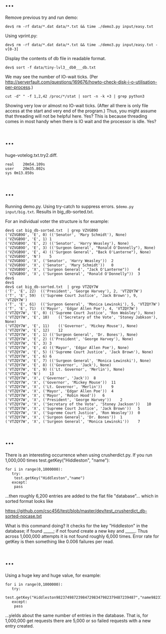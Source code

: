 # ...

Remove previous try and run demo:

```dev$ rm -rf data/*.dat data/*.txt && time ./demo3.py input/easy.txt```

Using vprint.py:

```dev$ rm -rf data/*.dat data/*.txt && time ./demo3.py input/easy.txt -v[0-3]```

Display the contents of db file in readable format.

```dev$ sort -f data/tiny-lvl3__db0___db.txt```

We may see the number of IO-wait ticks. (Per http://serverfault.com/questions/169676/howto-check-disk-i-o-utilisation-per-process.)

```cut -d" " -f 1,2,42 /proc/*/stat | sort -n -k +3 | grep python3```

Showing very low or almost no IO-wait ticks. (After all there is only file access at the start and very end of the program.) Thus, you might assume that threading will not be helpful here. Yes? This is because threading comes in most handy when there is IO wait and the processor is idle. Yes?

# ...

huge-votelog.txt.try2.diff.

```
real	20m54.109s
user	20m35.802s
sys	0m13.850s
```

# ...

Running demo.py. Using try-catch to suppress errors. ```$demo.py input/big.txt```. Results in big_db-sorted.txt.

For an individual voter the structure is for example:

```
dev$ cat big_db-sorted.txt  | grep VZVGB9O
('VZVGB9O', 'E', 0)	(('Senator', 'Mary Schmidt'), None)
('VZVGB9O', 'E', 1)	1
('VZVGB9O', 'E', 2)	(('Senator', 'Harry Weasley'), None)
('VZVGB9O', 'E', 3)	(('Surgeon General', "Ronald O'Donnelly"), None)
('VZVGB9O', 'E', 4)	(('Surgeon General', "Back O'Lanterne"), None)
('VZVGB9O', 'N')	5
('VZVGB9O', 'X', ('Senator', 'Harry Weasley'))	2
('VZVGB9O', 'X', ('Senator', 'Mary Schmidt'))	0
('VZVGB9O', 'X', ('Surgeon General', "Jack O'Lanterne"))	4
('VZVGB9O', 'X', ('Surgeon General', "Ronald O'Donnelly"))	3
dev$
dev$
dev$ cat big_db-sorted.txt  | grep VTZQY7W
('T', 'E', 22)	(('President', 'George Harvey'), 2, 'VTZQY7W')
('T', 'E', 59)	(('Supreme Court Justice', 'Jack Brown'), 9, 'VTZQY7W')
('T', 'E', 61)	(('Surgeon General', 'Monica Lewinski'), 5, 'VTZQY7W')
('T', 'E', 71)	(('Mayor', 'Edgar Allen Poe'), 4, 'VTZQY7W')
('VTZQY7W', 'E', 0)	(('Supreme Court Justice', 'Ron Weásley'), None)
('VTZQY7W', 'E', 10)	(('Secretary of the Vote', 'Stoney Jabkson'), None)
('VTZQY7W', 'E', 11)	(('Governor', 'Mickey Mouse'), None)
('VTZQY7W', 'E', 12)	12
('VTZQY7W', 'E', 1)	(('Surgeon General', 'Dr. Bones'), None)
('VTZQY7W', 'E', 2)	(('President', 'George Harvey'), None)
('VTZQY7W', 'E', 3)	3
('VTZQY7W', 'E', 4)	(('Mayor', 'Edgar Allen Poe'), None)
('VTZQY7W', 'E', 5)	(('Supreme Court Justice', 'Jack Brown'), None)
('VTZQY7W', 'E', 6)	6
('VTZQY7W', 'E', 7)	(('Surgeon General', 'Monica Lewinski'), None)
('VTZQY7W', 'E', 8)	(('Governor', 'Jack'), None)
('VTZQY7W', 'E', 9)	(('Lt. Governor', 'Merlin'), None)
('VTZQY7W', 'N')	13
('VTZQY7W', 'X', ('Governor', 'Jack'))	8
('VTZQY7W', 'X', ('Governor', 'Mickey Mouse'))	11
('VTZQY7W', 'X', ('Lt. Governor', 'Merlin'))	9
('VTZQY7W', 'X', ('Mayor', 'Edgar Allen Poe'))	4
('VTZQY7W', 'X', ('Mayor', 'Robin Hood'))	6
('VTZQY7W', 'X', ('President', 'George Harvey'))	2
('VTZQY7W', 'X', ('Secretary of the Vote', 'Stoney Jackson'))	10
('VTZQY7W', 'X', ('Supreme Court Justice', 'Jack Brown'))	5
('VTZQY7W', 'X', ('Supreme Court Justice', 'Ron Weasley'))	0
('VTZQY7W', 'X', ('Surgeon General', 'Dr. Bones'))	1
('VTZQY7W', 'X', ('Surgeon General', 'Monica Lewinski'))	7
```

# ...

There is an interesting occurrence when using crusherdict.py. If you run 1,000,000 times test.getKey("Hiddleston", "name"):

```
for i in range(0,1000000):
   try:
    test.getKey("Hiddleston","name")
   except:
    pass
```

...then roughly 6,200 entries are added to the flat file "database"... which in sorted format looks like 

https://github.com/csc456/test/blob/master/dev/test_crusherdict_db-sorted-nocase.txt

What is this command doing? It checks for the key "Hiddleston" in the database; if found _____; if not found create a new key and _____. Thus across 1,000,000 attempts it is not found roughly 6,000 times. Error rate for getKey is then something like 0.006 failures per read.

# ...

Using a huge key and huge value, for example:

```
for i in range(0,1000000):
   try:
    test.getKey("Hiddleston982374987239847298347982379487239487","name982374092374092740923740923740927304239847")
   except:
    pass
```

...yields about the same number of entries in the database. That is, for 1,000,000 get requests there are 5,000 or so failed requests with a new entry created.
